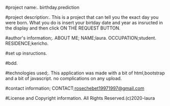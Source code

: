 #project name:.
birthday.prediction

#project description:.
This is a project that can tell you the exact day you were born.
What you do is insert your birtday date and year as insructed in the display and then click ON THE REQUEST BUTTON.


#author's information;.
ABOUT ME;
    NAME;laura.
    OCCUPATION;student.
    RESIDENCE;kericho.
    
 #set up insructions.
 
 
 #bdd.
 
 #technologies used;.
This application was made with a bit of html,bootstrap and a bit of javascript. no complications on any upload.

#contact information;
CONTACT;rosechebet19971997@gmail.com

#License and Copyright information.
        All Rights Reserved.(c)2020-laura
